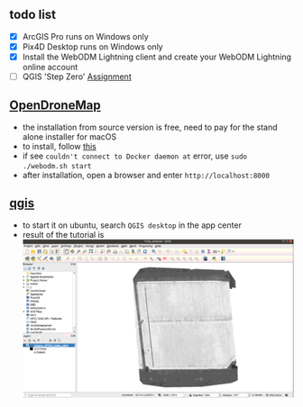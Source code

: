## todo list

- [x] ArcGIS Pro runs on Windows only
- [x] Pix4D Desktop runs on Windows only
- [x] Install the WebODM Lightning client and create your WebODM Lightning online account
- [ ] QGIS 'Step Zero' [Assignment](https://github.com/dronecamp/exercises/blob/master/qgis_step_zero.md)

## [OpenDroneMap](https://www.opendronemap.org/docs/)

- the installation from source version is free, need to pay for the stand alone installer for macOS  
- to install, follow [this](https://docs.opendronemap.org/installation.html#linux)
- if see `couldn't connect to Docker daemon at` error, use `sudo ./webodm.sh start`
- after installation, open a browser and enter `http://localhost:8000`

## [qgis](https://qgis.org/en/site/forusers/alldownloads.html)

- to start it on ubuntu, search `QGIS desktop` in the app center
- result of the tutorial is
![](assets/5ad3a3cb.png)
